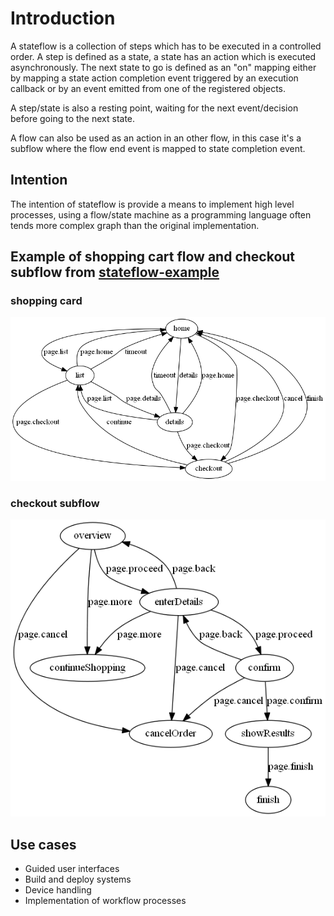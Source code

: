 # Introduction
A stateflow is a collection of steps which has to be executed in a controlled order.
A step is defined as a state, a state has an action which is executed asynchronously.
The next state to go is defined as an "on" mapping either by mapping a state action completion event triggered by an execution callback or
by an event emitted from one of the registered objects.

A step/state is also a resting point, waiting for the next event/decision before going to the next state.

A flow can also be used as an action in an other flow, in this case it's a subflow where the flow end event is mapped to state completion event.

## Intention
The intention of stateflow is provide a means to implement high level processes, using a flow/state machine as a programming language often tends more complex graph than the original implementation.

## Example of shopping cart flow and checkout subflow from [stateflow-example](https://github.com/philipdev/stateflow-example)
### shopping card
![shopping cart flow](shopping.png)
### checkout subflow
![checkout subflow](checkout.png)

## Use cases
* Guided user interfaces
* Build and deploy systems
* Device handling
* Implementation of workflow processes

